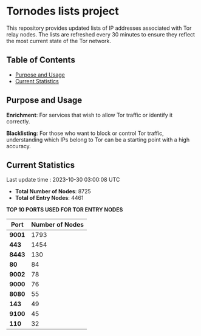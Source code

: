 # Tornodes lists project

This repository provides updated lists of IP addresses associated with Tor relay nodes. The lists are refreshed every 30 minutes to ensure they reflect the most current state of the Tor network.

## Table of Contents

- [Purpose and Usage](#purpose-and-usage)
- [Current Statistics](#current-statistics)


## Purpose and Usage

**Enrichment**: For services that wish to allow Tor traffic or identify it correctly.

**Blacklisting**: For those who want to block or control Tor traffic, understanding which IPs belong to Tor can be a starting point with a high accuracy.

## Current Statistics

Last update time : 2023-10-30 03:00:08 UTC

- **Total Number of Nodes**: 8725
- **Total of Entry Nodes**: 4461

**TOP 10 PORTS USED FOR TOR ENTRY NODES**

| **Port** | **Number of Nodes** |
|------|-----------------|
| **9001**   | 1793  |
| **443**   | 1454  |
| **8443**   | 130  |
| **80**   | 84  |
| **9002**   | 78  |
| **9000**   | 76  |
| **8080**   | 55  |
| **143**   | 49  |
| **9100**   | 45  |
| **110**   | 32  |

